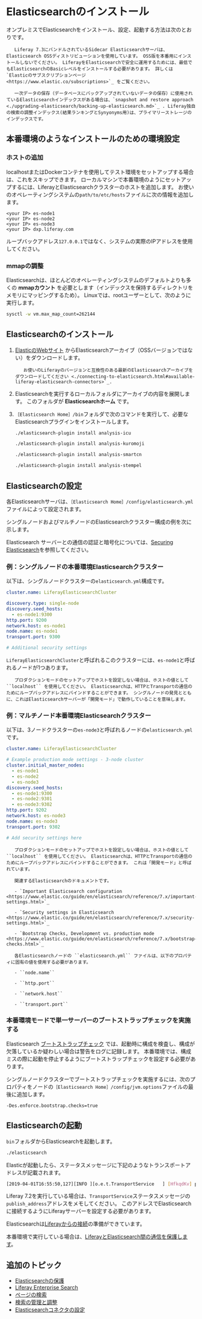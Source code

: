 # Elasticsearchのインストール

オンプレミスでElasticsearchをインストール、設定、起動する方法は次のとおりです。

```{important}
   Liferay 7.3にバンドルされているSidecar Elasticsearchサーバは、Elasticsearch OSSディストリビューションを使用しています。 OSS版を本番用にインストールしないでください。 LiferayをElasticsearchで安全に運用するためには、最低でもElasticsearchのBasicレベルをインストールする必要があります。 詳しくは `Elasticのサブスクリプションページ <https://www.elastic.co/subscriptions>`_ をご覧ください。
```

```{note}
   一次データの保存（データベースにバックアップされていないデータの保存）に使用されているElasticsearchインデックスがある場合は、`snapshot and restore approach <./upgrading-elasticsearch/backing-up-elasticsearch.md>`_ . Liferay独自の検索の調整インデックス(結果ランキングとSynyonyms用)は、プライマリーストレージのインデックスです。
```

<a name="本番環境のようなインストールのための環境設定" />

## 本番環境のようなインストールのための環境設定

### ホストの追加

localhostまたはDockerコンテナを使用してテスト環境をセットアップする場合は、これをスキップできます。 ローカルマシンで本番環境のようにセットアップするには、LiferayとElasticsearchクラスターのホストを追加します。 お使いのオペレーティングシステムの`path/to/etc/hosts`ファイルに次の情報を追加します。

```properties
<your IP> es-node1
<your IP> es-node2
<your IP> es-node3
<your IP> dxp.liferay.com
```

ループバックアドレス`127.0.0.1`ではなく、システムの実際のIPアドレスを使用してください。

### mmapの調整

Elasticsearchは、ほとんどのオペレーティングシステムのデフォルトよりも多くの **mmapカウント** を必要とします（インデックスを保持するディレクトリをメモリにマッピングするため）。 Linuxでは、rootユーザーとして、次のように実行します。

```bash
sysctl -w vm.max_map_count=262144
```

<a name="elasticsearchのインストール-1" />

## Elasticsearchのインストール

1. [ElasticのWebサイト](https://www.elastic.co) からElasticsearchアーカイブ（OSSバージョンではない）をダウンロードします。

    ```{important}
       お使いのLiferayのバージョンと互換性のある最新のElasticsearchアーカイブをダウンロードしてください <./connecting-to-elasticsearch.html#available-liferay-elasticsearch-connectors>`_.
    ```

1. Elasticsearchを実行するローカルフォルダにアーカイブの内容を展開します。 このフォルダが **Elasticsearchホーム** です。

1. `［Elasticsearch Home］/bin`フォルダで次のコマンドを実行して、必要なElasticsearchプラグインをインストールします。

   ```bash
   ./elasticsearch-plugin install analysis-icu
   ```

   ```bash
   ./elasticsearch-plugin install analysis-kuromoji
   ```

   ```bash
   ./elasticsearch-plugin install analysis-smartcn
   ```

   ```bash
   ./elasticsearch-plugin install analysis-stempel
   ```

<a name="elasticsearchの設定" />

## Elasticsearchの設定

各Elasticsearchサーバは、`［Elasticsearch Home］/config/elasticsearch.yml`ファイルによって設定されます。

シングルノードおよびマルチノードのElasticsearchクラスター構成の例を次に示します。

Elasticsearch サーバーとの通信の認証と暗号化については、[Securing Elasticsearch](./securing-elasticsearch.md)を参照してください。

### 例：シングルノードの本番環境Elasticsearchクラスター

以下は、シングルノードクラスターの`elasticsearch.yml`構成です。

```yaml
cluster.name: LiferayElasticsearchCluster

discovery.type: single-node
discovery.seed_hosts:
  - es-node1:9300
http.port: 9200
network.host: es-node1
node.name: es-node1
transport.port: 9300

# Additional security settings 
```

`LiferayElasticsearchCluster`と呼ばれるこのクラスターには、`es-node1`と呼ばれるノードが1つあります。

```{tip}
   プロダクションモードのセットアップでホストを設定しない場合は、ホストの値として ``localhost`` を使用してください。 Elasticsearchは、HTTPとTransportの通信のためにループバックアドレスにバインドすることができます。 シングルノードの発見とともに、これはElasticsearchサーバーが「開発モード」で動作していることを意味します。
```

### 例：マルチノード本番環境Elasticsearchクラスター

以下は、3ノードクラスターの`es-node3`と呼ばれるノードの`elasticsearch.yml`です。

```yaml
cluster.name: LiferayElasticsearchCluster

# Example production mode settings - 3-node cluster
cluster.initial_master_nodes:
  - es-node1
  - es-node2
  - es-node3
discovery.seed_hosts:
  - es-node1:9300
  - es-node2:9301
  - es-node3:9302
http.port: 9202
network.host: es-node3
node.name: es-node3
transport.port: 9302

# Add security settings here
```

```{tip}
   プロダクションモードのセットアップでホストを設定しない場合は、ホストの値として ``localhost`` を使用してください。 Elasticsearchは、HTTPとTransportの通信のためにループバックアドレスにバインドすることができます。 これは「開発モード」と呼ばれています。

   関連するElasticsearchのドキュメントです。

   - `Important Elasticsearch configuration <https://www.elastic.co/guide/en/elasticsearch/reference/7.x/important-settings.html>`_ 

   - `Security settings in Elasticsearch <https://www.elastic.co/guide/en/elasticsearch/reference/7.x/security-settings.html>`_ 

   - `Bootstrap Checks, Development vs. production mode <https://www.elastic.co/guide/en/elasticsearch/reference/7.x/bootstrap-checks.html>`_ 
```

```{important}
   各Elasticsearchノードの ``elasticsearch.yml`` ファイルは、以下のプロパティに固有の値を使用する必要があります。

   - ``node.name``

   - ``http.port``

   - ``network.host``

   - ``transport.port``
```

### 本番環境モードで単一サーバーのブートストラップチェックを実施する

Elasticsearch [ブートストラップチェック](https://www.elastic.co/guide/en/elasticsearch/reference/7.x/bootstrap-checks.html) では、起動時に構成を検査し、構成が欠落しているか疑わしい場合は警告をログに記録します。 本番環境では、構成ミスの際に起動を停止するようにブートストラップチェックを設定する必要があります。

シングルノードクラスターでブートストラップチェックを実施するには、次のプロパティをノードの`［Elasticsearch Home］/config/jvm.options`ファイルの最後に追加します。

```properties
-Des.enforce.bootstrap.checks=true
```

<a name="elasticsearchの起動" />

## Elasticsearchの起動

`bin`フォルダからElasticsearchを起動します。

```bash
./elasticsearch
```

Elasticが起動したら、ステータスメッセージに下記のようなトランスポートアドレスが記載されます。

```sh
[2019-04-01T16:55:50,127][INFO ][o.e.t.TransportService   ] [HfkqdKv] publish_address {127.0.0.1:9300}, bound_addresses {[::1]:9300}, {127.0.0.1:9300}
```

Liferay 7.2を実行している場合は、`TransportService`ステータスメッセージの`publish_address`アドレスをメモしてください。 このアドレスでElasticsearchに接続するようにLiferayサーバーを設定する必要があります。

Elasticsearchは[Liferayからの接続](./connecting-to-elasticsearch.md)の準備ができています。

本番環境で実行している場合は、[LiferayとElasticsearch間の通信を保護します](./securing-elasticsearch.md)。

<a name="追加のトピック" />

## 追加のトピック

* [Elasticsearchの保護](./securing-elasticsearch.md)
* [Liferay Enterprise Search](../../liferay_enterprise_search.md)
* [ページの検索](../../search-pages-and-widgets/working-with-search-pages/search-pages.md)
* [検索の管理と調整](../../search_administration_and_tuning.md)
* [Elasticsearchコネクタの設定](./elasticsearch-connector-configuration-reference.md)
